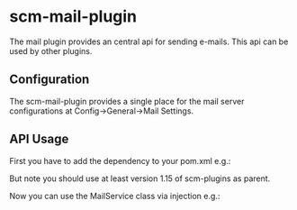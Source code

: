 scm-mail-plugin
===============

The mail plugin provides an central api for sending e-mails. This api
can be used by other plugins.

Configuration
-------------

The scm-mail-plugin provides a single place for the mail server
configurations at Config-\>General-\>Mail Settings.

API Usage
---------

First you have to add the dependency to your pom.xml e.g.:

But note you should use at least version 1.15 of scm-plugins as parent.

Now you can use the MailService class via injection e.g.:
